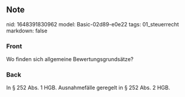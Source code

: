 ## Note
nid: 1648391830962
model: Basic-02d89-e0e22
tags: 01_steuerrecht
markdown: false

### Front
Wo finden sich allgemeine Bewertungsgrundsätze?

### Back
In § 252 Abs. 1 HGB. Ausnahmefälle geregelt in § 252 Abs. 2 HGB.
